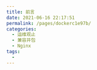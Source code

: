 ```yaml
---
title: 前言
date: 2021-06-16 22:17:51
permalink: /pages/dockerc1e97b/
categories:
  - 运维观止
  - 兼容并包
  - Nginx
tags:
  - 
---
```

